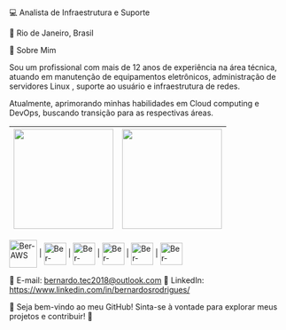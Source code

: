 💻 Analista de Infraestrutura e Suporte<p>
📍 Rio de Janeiro, Brasil

🚀 Sobre Mim <p>
Sou um profissional com mais de 12 anos de experiência na área técnica, atuando em manutenção de equipamentos eletrônicos, administração de servidores Linux , suporte ao usuário e infraestrutura de redes. <p>


Atualmente, aprimorando minhas habilidades em Cloud computing e DevOps, buscando transição para as respectivas áreas.


| <img src="https://github-readme-stats.vercel.app/api?username=BerRodrigues&show_icons=true&theme=dark" height="180em"/> | <img src="https://github-readme-stats.vercel.app/api/top-langs/?username=BerRodrigues&layout=compact&theme=dark" height="180em"/> |
|---|---|


<img align="center" alt="Ber-AWS" height="50" width="50" src="https://cdn.jsdelivr.net/gh/devicons/devicon@latest/icons/amazonwebservices/amazonwebservices-original-wordmark.svg" /> |
<img align="center" alt="Ber-Python" height="40" width="40" src="https://cdn.jsdelivr.net/gh/devicons/devicon@latest/icons/python/python-original.svg" /> |
<img align="center" alt="Ber-Ansible" height="40" width="40" src="https://cdn.jsdelivr.net/gh/devicons/devicon@latest/icons/ansible/ansible-original.svg" /> |
<img align="center" alt="Ber-Linux" height="40" width="40" src="https://cdn.jsdelivr.net/gh/devicons/devicon@latest/icons/linux/linux-original.svg" /> |
<img align="center" alt="Ber-Docker" height="40" width="40" src="https://cdn.jsdelivr.net/gh/devicons/devicon@latest/icons/docker/docker-original.svg" /> |
<img align="center" alt="Ber-Bash" height="40" width="40" src="https://cdn.jsdelivr.net/gh/devicons/devicon@latest/icons/bash/bash-original.svg" /> 







📧 E-mail: bernardo.tec2018@outlook.com
🔗 LinkedIn: https://www.linkedin.com/in/bernardosrodrigues/

📌 Seja bem-vindo ao meu GitHub! Sinta-se à vontade para explorar meus projetos e contribuir! 🚀




<!--
**BerRodrigues/BerRodrigues** is a ✨ _special_ ✨ repository because its `README.md` (this file) appears on your GitHub profile.

Here are some ideas to get you started:

- 🔭 I’m currently working on ...
- 🌱 I’m currently learning ...
- 👯 I’m looking to collaborate on ...
- 🤔 I’m looking for help with ...
- 💬 Ask me about ...
- 📫 How to reach me: ...
- 😄 Pronouns: ...
- ⚡ Fun fact: ...
-->
